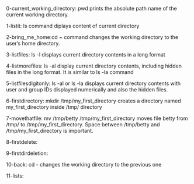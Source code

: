 0-current_working_directory: pwd prints the absolute path name of the current working directory.

1-listit: ls command diplays content of current directory

2-bring_me_home:cd ~ command changes the working directory to the user’s home directory.

3-listfiles: ls -l displays current directory contents in a long format

4-listmorefiles: ls -al display current directory contents, including hidden files in the long format. It is similar to ls -la command

5-listfilesdigitonly: ls -al or ls -la displays current directory contents with user and group IDs displayed numerically and also the hidden files.

6-firstdirectory: mkdir /tmp/my_first_directory creates a directory named my_first_directory inside /tmp/ directory

7-movethatfile: mv /tmp/betty /tmp/my_first_directory moves file betty from /tmp/ to /tmp/my_first_directory. Space between /tmp/betty and /tmp/my_first_directory is important.

8-firstdelete:

9-firstdirdeletion:

10-back: cd - changes the working directory to the previous one

11-lists: 
